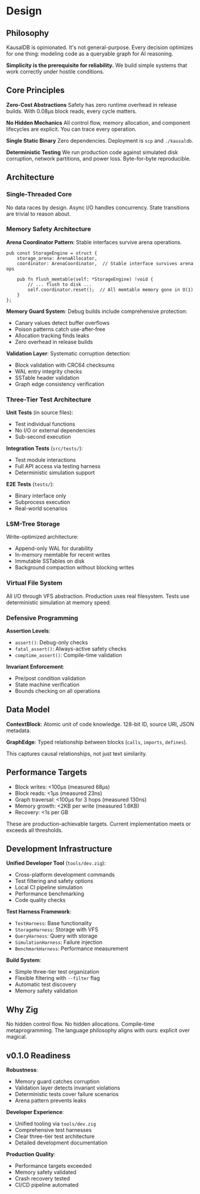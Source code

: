 # Design

## Philosophy

KausalDB is opinionated. It's not general-purpose. Every decision optimizes for one thing: modeling code as a queryable graph for AI reasoning.

**Simplicity is the prerequisite for reliability.** We build simple systems that work correctly under hostile conditions.

## Core Principles

**Zero-Cost Abstractions**
Safety has zero runtime overhead in release builds. With 0.08µs block reads, every cycle matters.

**No Hidden Mechanics**
All control flow, memory allocation, and component lifecycles are explicit. You can trace every operation.

**Single Static Binary**
Zero dependencies. Deployment is `scp` and `./kausaldb`.

**Deterministic Testing**
We run production code against simulated disk corruption, network partitions, and power loss. Byte-for-byte reproducible.

## Architecture

### Single-Threaded Core

No data races by design. Async I/O handles concurrency. State transitions are trivial to reason about.

### Memory Safety Architecture

**Arena Coordinator Pattern**: Stable interfaces survive arena operations.

```zig
pub const StorageEngine = struct {
    storage_arena: ArenaAllocator,
    coordinator: ArenaCoordinator,  // Stable interface survives arena ops

    pub fn flush_memtable(self: *StorageEngine) !void {
        // ... flush to disk ...
        self.coordinator.reset();  // All memtable memory gone in O(1)
    }
};
```

**Memory Guard System**: Debug builds include comprehensive protection:

- Canary values detect buffer overflows
- Poison patterns catch use-after-free
- Allocation tracking finds leaks
- Zero overhead in release builds

**Validation Layer**: Systematic corruption detection:

- Block validation with CRC64 checksums
- WAL entry integrity checks
- SSTable header validation
- Graph edge consistency verification

### Three-Tier Test Architecture

**Unit Tests** (in source files):

- Test individual functions
- No I/O or external dependencies
- Sub-second execution

**Integration Tests** (`src/tests/`):

- Test module interactions
- Full API access via testing harness
- Deterministic simulation support

**E2E Tests** (`tests/`):

- Binary interface only
- Subprocess execution
- Real-world scenarios

### LSM-Tree Storage

Write-optimized architecture:

- Append-only WAL for durability
- In-memory memtable for recent writes
- Immutable SSTables on disk
- Background compaction without blocking writes

### Virtual File System

All I/O through VFS abstraction. Production uses real filesystem. Tests use deterministic simulation at memory speed.

### Defensive Programming

**Assertion Levels**:

- `assert()`: Debug-only checks
- `fatal_assert()`: Always-active safety checks
- `comptime_assert()`: Compile-time validation

**Invariant Enforcement**:

- Pre/post condition validation
- State machine verification
- Bounds checking on all operations

## Data Model

**ContextBlock**: Atomic unit of code knowledge. 128-bit ID, source URI, JSON metadata.

**GraphEdge**: Typed relationship between blocks (`calls`, `imports`, `defines`).

This captures causal relationships, not just text similarity.

## Performance Targets

- Block writes: <100µs (measured 68µs)
- Block reads: <1µs (measured 23ns)
- Graph traversal: <100µs for 3 hops (measured 130ns)
- Memory growth: <2KB per write (measured 1.6KB)
- Recovery: <1s per GB

These are production-achievable targets. Current implementation meets or exceeds all thresholds.

## Development Infrastructure

**Unified Developer Tool** (`tools/dev.zig`):

- Cross-platform development commands
- Test filtering and safety options
- Local CI pipeline simulation
- Performance benchmarking
- Code quality checks

**Test Harness Framework**:

- `TestHarness`: Base functionality
- `StorageHarness`: Storage with VFS
- `QueryHarness`: Query with storage
- `SimulationHarness`: Failure injection
- `BenchmarkHarness`: Performance measurement

**Build System**:

- Simple three-tier test organization
- Flexible filtering with `--filter` flag
- Automatic test discovery
- Memory safety validation

## Why Zig

No hidden control flow. No hidden allocations. Compile-time metaprogramming. The language philosophy aligns with ours: explicit over magical.

## v0.1.0 Readiness

**Robustness**:

- Memory guard catches corruption
- Validation layer detects invariant violations
- Deterministic tests cover failure scenarios
- Arena pattern prevents leaks

**Developer Experience**:

- Unified tooling via `tools/dev.zig`
- Comprehensive test harnesses
- Clear three-tier test architecture
- Detailed development documentation

**Production Quality**:

- Performance targets exceeded
- Memory safety validated
- Crash recovery tested
- CI/CD pipeline automated
